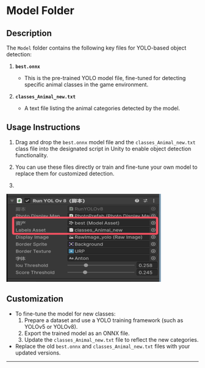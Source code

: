 # Model Folder

## Description
The `Model` folder contains the following key files for YOLO-based object detection:

1. **`best.onnx`**  
   - This is the pre-trained YOLO model file, fine-tuned for detecting specific animal classes in the game environment.

2. **`classes_Animal_new.txt`**  
   - A text file listing the animal categories detected by the model.

## Usage Instructions
1. Drag and drop the `best.onnx` model file and the `classes_Animal_new.txt` class file into the designated script in Unity to enable object detection functionality.
2. You can use these files directly or train and fine-tune your own model to replace them for customized detection.

3. <div align="center">
  <img src="https://raw.githubusercontent.com/Nano274/YOLO-Object-Detection-and-Gameplay-Design-Practice-in-Unity/master//Pictures/Setting1.png" alt="Photo" width="405" height="230">
</div>

## Customization
- To fine-tune the model for new classes:
  1. Prepare a dataset and use a YOLO training framework (such as YOLOv5 or YOLOv8).
  2. Export the trained model as an ONNX file.
  3. Update the `classes_Animal_new.txt` file to reflect the new categories.
- Replace the old `best.onnx` and `classes_Animal_new.txt` files with your updated versions.

---

